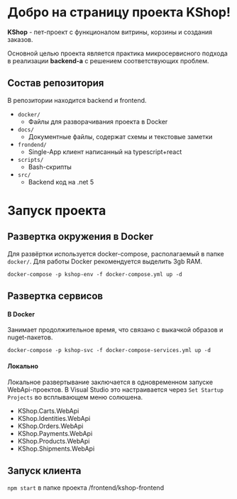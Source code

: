 # Добро на страницу проекта KShop!

**KShop** - пет-проект с функционалом витрины, корзины и создания заказов.

Основной целью проекта является практика микросервисного подхода в реализации **backend-а** с решением соответствующих проблем.


## Состав репозитория

В репозитории находится backend и frontend.

 - `docker/`
	 - Файлы для разворачивания проекта в Docker
 - `docs/`
	 - Документные файлы, содержат схемы и  текстовые заметки
 - `frondend/`
	 - Single-App клиент написанный на typescript+react
 - `scripts/`
	 - Bash-скрипты 
 - `src/`
	 - Backend код на .net 5


# Запуск проекта

## Развертка окружения в Docker
Для развёртки используется docker-compose, располагаемый в папке `docker/`.
Для работы Docker рекомендуется выделить 3gb RAM.
```
docker-compose -p kshop-env -f docker-compose.yml up -d
```
## Развертка сервисов
#### В Docker
Занимает продолжительное время, что связано с выкачкой образов и nuget-пакетов.
```
docker-compose -p kshop-svc -f docker-compose-services.yml up -d
```
#### Локально
Локальное развертывание заключается в одновременном запуске WebApi-проектов. 
В Visual Studio это настраивается через `Set Startup Projects` во всплывающем меню солюшена.

 - KShop.Carts.WebApi 
 - KShop.Identities.WebApi 
 - KShop.Orders.WebApi
 - KShop.Payments.WebApi 
 - KShop.Products.WebApi 
 - KShop.Shipments.WebApi

## Запуск клиента
`npm start` в папке проекта /frontend/kshop-frontend
